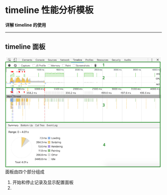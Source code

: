 timeline 性能分析模板
===

**详解 timeline 的使用**

---


## timeline 面板
![timeline 面板](../img/tool_timeline1.png)
面板由四个部分组成
1. 开始和停止记录及显示配置面板
2.
